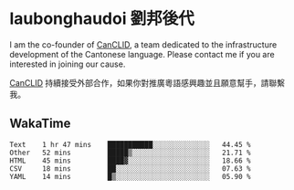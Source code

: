 # laubonghaudoi 劉邦後代

I am the co-founder of [CanCLID](https://github.com/CanCLID), a team dedicated to the infrastructure development of the Cantonese language. Please contact me if you are interested in joining our cause.

[CanCLID](https://github.com/CanCLID) 持續接受外部合作，如果你對推廣粵語感興趣並且願意幫手，請聯繫我。


## WakaTime

<!--START_SECTION:waka-->
```text
Text    1 hr 47 mins    ███████████░░░░░░░░░░░░░░   44.45 % 
Other   52 mins         █████▒░░░░░░░░░░░░░░░░░░░   21.71 % 
HTML    45 mins         ████▓░░░░░░░░░░░░░░░░░░░░   18.66 % 
CSV     18 mins         ██░░░░░░░░░░░░░░░░░░░░░░░   07.63 % 
YAML    14 mins         █▒░░░░░░░░░░░░░░░░░░░░░░░   05.90 % 
```
<!--END_SECTION:waka-->
